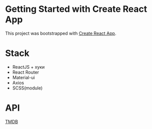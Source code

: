 # Getting Started with Create React App

This project was bootstrapped with [Create React App](https://github.com/facebook/create-react-app).

# Stack 

* ReactJS + хуки
* React Router
* Material-ui
* Axios
* SCSS(module)

# API 

[TMDB](https://www.themoviedb.org/documentation/api)